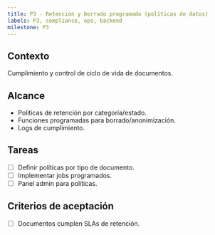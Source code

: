 ```yaml
---
title: P3 - Retención y borrado programado (políticas de datos)
labels: P3, compliance, ops, backend
milestone: P3
---
```


## Contexto
Cumplimiento y control de ciclo de vida de documentos.

## Alcance
- Políticas de retención por categoría/estado.
- Funciones programadas para borrado/anonimización.
- Logs de cumplimiento.

## Tareas
- [ ] Definir políticas por tipo de documento.
- [ ] Implementar jobs programados.
- [ ] Panel admin para políticas.

## Criterios de aceptación
- [ ] Documentos cumplen SLAs de retención.
